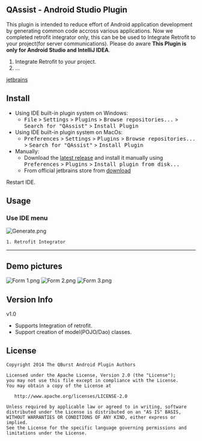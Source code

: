 ## QAssist - Android Studio Plugin

This plugin is intended to reduce effort of Android application development by generating common code accross various applications. Now we completed retrofit integrator only, this can be be used to Integrate Retrofit to your project(for server communications). Please do aware **This Plugin is only for Android Studio and IntelliJ IDEA**.

1. Integrate Retrofit to your project.
2. ...

  [jetbrains](https://plugins.jetbrains.com/plugin/9487-qassist)

## Install
- Using IDE built-in plugin system on Windows:
  - <kbd>File</kbd> > <kbd>Settings</kbd> > <kbd>Plugins</kbd> > <kbd>Browse repositories...</kbd> > <kbd>Search for "QAssist"</kbd> > <kbd>Install Plugin</kbd>
- Using IDE built-in plugin system on MacOs:
  - <kbd>Preferences</kbd> > <kbd>Settings</kbd> > <kbd>Plugins</kbd> > <kbd>Browse repositories...</kbd> > <kbd>Search for "QAssist"</kbd> > <kbd>Install Plugin</kbd>
- Manually:
  - Download the [latest release](https://github.com/sakkeerhussain/qburst-android-plugin/files/782770/QBurstAndroidPlugin_17-02-2017.jar.zip) and install it manually using <kbd>Preferences</kbd> > <kbd>Plugins</kbd> > <kbd>Install plugin from disk...</kbd>
  - From official jetbrains store from [download](https://plugins.jetbrains.com/plugin/)
  
Restart IDE.

## Usage
### Use IDE menu

![Generate.png](https://cloud.githubusercontent.com/assets/7835361/23060290/26f98fae-f523-11e6-9d9c-6be6f8012900.png)


    1. Retrofit Integrator
------

## Demo pictures
![Form 1.png](https://cloud.githubusercontent.com/assets/7835361/23055730/5e21059a-f50d-11e6-98ad-b3670d1e7c03.png)
![Form 2.png](https://cloud.githubusercontent.com/assets/7835361/23055729/5e209dee-f50d-11e6-933e-bcde2953d00a.png)
![Form 3.png](https://cloud.githubusercontent.com/assets/7835361/23055731/5e215176-f50d-11e6-824a-a8d2a1d469f7.png)
  
## Version Info

v1.0
>
* Supports Integration of retrofit.
* Support creation of model(POJO/Dao) classes.

## License

    Copyright 2014 The QBurst Android Plugin Authors

    Licensed under the Apache License, Version 2.0 (the "License");
    you may not use this file except in compliance with the License.
    You may obtain a copy of the License at

       http://www.apache.org/licenses/LICENSE-2.0

    Unless required by applicable law or agreed to in writing, software
    distributed under the License is distributed on an "AS IS" BASIS,
    WITHOUT WARRANTIES OR CONDITIONS OF ANY KIND, either express or implied.
    See the License for the specific language governing permissions and
    limitations under the License.
